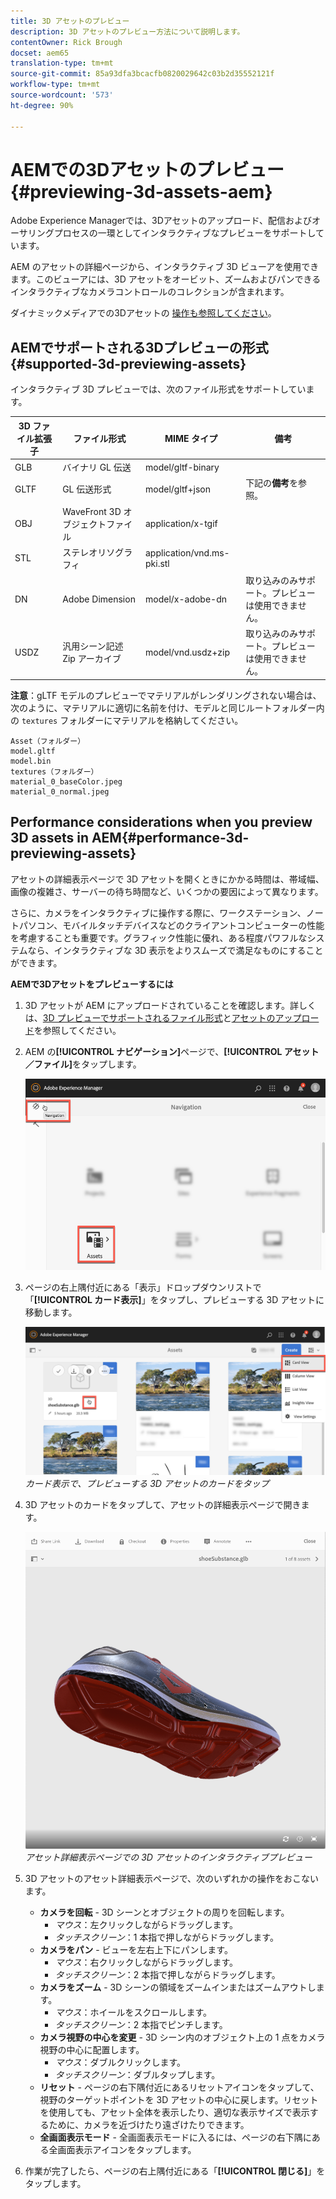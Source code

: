 ```yaml
---
title: 3D アセットのプレビュー
description: 3D アセットのプレビュー方法について説明します。
contentOwner: Rick Brough
docset: aem65
translation-type: tm+mt
source-git-commit: 85a93dfa3bcacfb0820029642c03b2d35552121f
workflow-type: tm+mt
source-wordcount: '573'
ht-degree: 90%

---
```



# AEMでの3Dアセットのプレビュー{#previewing-3d-assets-aem}

Adobe Experience Managerでは、3Dアセットのアップロード、配信およびオーサリングプロセスの一環としてインタラクティブなプレビューをサポートしています。

AEM のアセットの詳細ページから、インタラクティブ 3D ビューアを使用できます。このビューアには、3D アセットをオービット、ズームおよびパンできるインタラクティブなカメラコントロールのコレクションが含まれます。

ダイナミックメディアでの3Dアセットの [操作も参照してください](/help/assets/assets-3d.md)。

## AEMでサポートされる3Dプレビューの形式 {#supported-3d-previewing-assets}

インタラクティブ 3D プレビューでは、次のファイル形式をサポートしています。

| 3D ファイル拡張子 | ファイル形式 | MIME タイプ | 備考 |
|---|---|---|---|
| GLB | バイナリ GL 伝送 | model/gltf-binary |  |
| GLTF | GL 伝送形式 | model/gltf+json | 下記の&#x200B;**備考**&#x200B;を参照。 |
| OBJ | WaveFront 3D オブジェクトファイル | application/x-tgif |  |
| STL | ステレオリソグラフィ | application/vnd.ms-pki.stl |  |
| DN | Adobe Dimension | model/x-adobe-dn | 取り込みのみサポート。プレビューは使用できません。 |
| USDZ | 汎用シーン記述 Zip アーカイブ | model/vnd.usdz+zip | 取り込みのみサポート。プレビューは使用できません。 |

**注意**：gLTF モデルのプレビューでマテリアルがレンダリングされない場合は、次のように、マテリアルに適切に名前を付け、モデルと同じルートフォルダー内の `textures` フォルダーにマテリアルを格納してください。

    Asset（フォルダー）
    model.gltf
    model.bin
    textures（フォルダー）
    material_0_baseColor.jpeg
    material_0_normal.jpeg

## Performance considerations when you preview 3D assets in AEM{#performance-3d-previewing-assets}

アセットの詳細表示ページで 3D アセットを開くときにかかる時間は、帯域幅、画像の複雑さ、サーバーの待ち時間など、いくつかの要因によって異なります。

さらに、カメラをインタラクティブに操作する際に、ワークステーション、ノートパソコン、モバイルタッチデバイスなどのクライアントコンピューターの性能を考慮することも重要です。グラフィック性能に優れ、ある程度パワフルなシステムなら、インタラクティブな 3D 表示をよりスムーズで満足なものにすることができます。

**AEMで3Dアセットをプレビューするには**

1. 3D アセットが AEM にアップロードされていることを確認します。詳しくは、[3D プレビューでサポートされるファイル形式](#supported-3d-previewing-assets)と[アセットのアップロード](/help/assets/managing-assets-touch-ui.md#uploading-assets)を参照してください。
1. AEM の&#x200B;**[!UICONTROL ナビゲーション]**&#x200B;ページで、**[!UICONTROL アセット／ファイル]**&#x200B;をタップします。

   ![ナビゲーションページ](/help/assets/assets-dm/navigation-assets.png)

1. ページの右上隅付近にある「表示」ドロップダウンリストで「**[!UICONTROL カード表示]**」をタップし、プレビューする 3D アセットに移動します。

   ![3D カードの選択](/help/assets/assets-dm/3d-card-select.png)
   _カード表示で、プレビューする 3D アセットのカードをタップ_

1. 3D アセットのカードをタップして、アセットの詳細表示ページで開きます。

   ![インタラクティブ 3D プレビュー](/help/assets/assets-dm/3d-preview.png)
   _アセット詳細表示ページでの 3D アセットのインタラクティブプレビュー_
1. 3D アセットのアセット詳細表示ページで、次のいずれかの操作をおこないます。
   * **カメラを回転** - 3D シーンとオブジェクトの周りを回転します。
      * _マウス_：左クリックしながらドラッグします。
      * _タッチスクリーン_：1 本指で押しながらドラッグします。
   * **カメラをパン** - ビューを左右上下にパンします。
      * _マウス_：右クリックしながらドラッグします。
      * _タッチスクリーン_：2 本指で押しながらドラッグします。
   * **カメラをズーム** - 3D シーンの領域をズームインまたはズームアウトします。
      * _マウス_：ホイールをスクロールします。
      * _タッチスクリーン_：2 本指でピンチします。
   * **カメラ視野の中心を変更** - 3D シーン内のオブジェクト上の 1 点をカメラ視野の中心に配置します。
      * _マウス_：ダブルクリックします。
      * _タッチスクリーン_：ダブルタップします。
   * **リセット** - ページの右下隅付近にあるリセットアイコンをタップして、視野のターゲットポイントを 3D アセットの中心に戻します。リセットを使用しても、アセット全体を表示したり、適切な表示サイズで表示するために、カメラを近づけたり遠ざけたりできます。
   * **全画面表示モード** - 全画面表示モードに入るには、ページの右下隅にある全画面表示アイコンをタップします。

1. 作業が完了したら、ページの右上隅付近にある「**[!UICONTROL 閉じる]**」をタップします。
